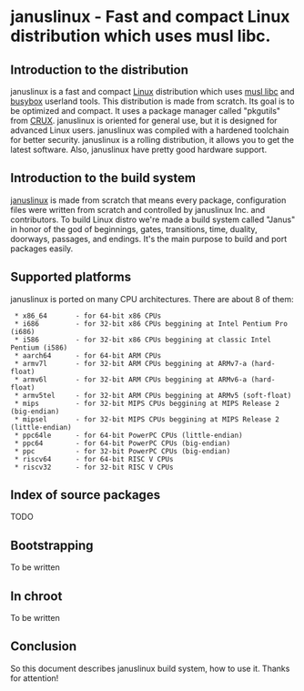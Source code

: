 # januslinux - Fast and compact Linux distribution which uses musl libc.

## Introduction to the distribution
januslinux is a fast and compact [Linux](https://www.kernel.org/) distribution which uses [musl libc](http://www.musl-libc.org/) and [busybox](https://busybox.net/) userland tools. This distribution is made from scratch. Its goal is to be optimized and compact. It uses a package manager called "pkgutils" from [CRUX](https://crux.nu/). januslinux is oriented for general use, but it is designed for advanced Linux users. januslinux was compiled with a hardened toolchain for better security. januslinux is a rolling distribution, it allows you to get the latest software. Also, januslinux have pretty good hardware support.

## Introduction to the build system
[januslinux](https://januslinux.github.io/) is made from scratch that means every package, configuration files were written from scratch and controlled by januslinux Inc. and contributors. To build Linux distro we're made a build system called "Janus" in honor of the god of beginnings, gates, transitions, time, duality, doorways, passages, and endings. It's the main purpose to build and port packages easily.

## Supported platforms
januslinux is ported on many CPU architectures. There are about 8 of them:
```
 * x86_64       - for 64-bit x86 CPUs
 * i686         - for 32-bit x86 CPUs beggining at Intel Pentium Pro (i686)
 * i586         - for 32-bit x86 CPUs beggining at classic Intel Pentium (i586)
 * aarch64      - for 64-bit ARM CPUs
 * armv7l       - for 32-bit ARM CPUs beggining at ARMv7-a (hard-float)
 * armv6l       - for 32-bit ARM CPUs beggining at ARMv6-a (hard-float)
 * armv5tel     - for 32-bit ARM CPUs beggining at ARMv5 (soft-float)
 * mips         - for 32-bit MIPS CPUs beggining at MIPS Release 2 (big-endian)
 * mipsel       - for 32-bit MIPS CPUs beggining at MIPS Release 2 (little-endian)
 * ppc64le      - for 64-bit PowerPC CPUs (little-endian)
 * ppc64        - for 64-bit PowerPC CPUs (big-endian)
 * ppc          - for 32-bit PowerPC CPUs (big-endian)
 * riscv64      - for 64-bit RISC V CPUs
 * riscv32      - for 32-bit RISC V CPUs
```
 
## Index of source packages
TODO

## Bootstrapping
To be written

## In chroot
To be written

## Conclusion
So this document describes januslinux build system, how to use it. Thanks for attention!

